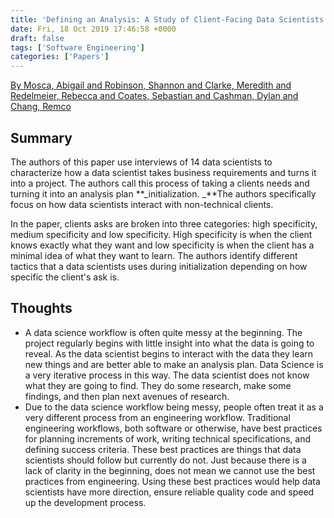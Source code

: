 ```yaml
---
title: 'Defining an Analysis: A Study of Client-Facing Data Scientists'
date: Fri, 18 Oct 2019 17:46:58 +0000
draft: false
tags: ['Software Engineering']
categories: ['Papers']
---
```


[By Mosca, Abigail and Robinson, Shannon and Clarke, Meredith and Redelmeier, Rebecca and Coates, Sebastian and Cashman, Dylan and Chang, Remco](https://diglib.eg.org/handle/10.2312/evs20191173)

## Summary

The authors of this paper use interviews of 14 data scientists to characterize how a data scientist takes business requirements and turns it into a project. The authors call this process of taking a clients needs and turning it into an analysis plan **_initialization. _**The authors specifically focus on how data scientists interact with non-technical clients. 

In the paper, clients asks are broken into three categories: high specificity, medium specificity and low specificity. High specificity is when the client knows exactly what they want and low specificity is when the client has a minimal idea of what they want to learn. The authors identify different tactics that a data scientists uses during initialization depending on how specific the client's ask is. 

## Thoughts

*   A data science workflow is often quite messy at the beginning. The project regularly begins with little insight into what the data is going to reveal. As the data scientist begins to interact with the data they learn new things and are better able to make an analysis plan. Data Science is a very iterative process in this way. The data scientist does not know what they are going to find. They do some research, make some findings, and then plan next avenues of research. 
*   Due to the data science workflow being messy, people often treat it as a very different process from an engineering workflow. Traditional engineering workflows, both software or otherwise, have best practices for planning increments of work, writing technical specifications, and defining success criteria. These best practices are things that data scientists should follow but currently do not. Just because there is a lack of clarity in the beginning, does not mean we cannot use the best practices from engineering. Using these best practices would help data scientists have more direction, ensure reliable quality code and speed up the development process.